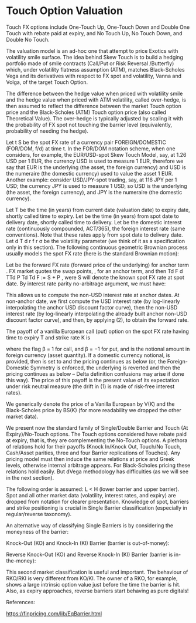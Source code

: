 # Touch Option Valuation

Touch FX options include One-Touch Up, One-Touch Down and Double One Touch with rebate paid at expiry, and No Touch Up, No Touch Down, and Double No Touch.

The valuation model is an ad-hoc one that attempt to price Exotics with volatility smile surface. The idea behind Skew Touch is to build a hedging portfolio made of smile contracts (Call/Put or Risk Reversal /Butterfly) which, under volatility flatness assumption (ATM), matches Black-Scholes Vega and its derivatives with respect to FX spot and volatility, Vanna and Volga, of the target Touch Option. 

The difference between the hedge value when priced with volatility smile and the hedge value when priced with ATM volatility, called over-hedge, is then assumed to reflect the difference between the market Touch option price and the Black-Scholes (ATM) Touch option price (also called Theoretical Value). The over-hedge is typically adjusted by scaling it with the probability of FX spot not touching the barrier level (equivalently, probability of needing the hedge).

Let t S be the spot FX rate of a currency pair FOREIGN/DOMESTIC (FOR/DOM, f/d) at time t. In the FOR/DOM notation scheme, when one considers, for example, the EUR/USD-spot Skew Touch Model, say, at 1.26 USD per 1 EUR, the currency USD is used to measure 1 EUR, therefore we say that EUR is the underlying (the asset, the foreign currency) and USD is the numeraire (the domestic currency) used to value the asset 1 EUR. Another example: consider USD/JPY-spot trading, say, at 116 JPY per 1 USD; the currency JPY is used to measure 1 USD, so USD is the underlying (the asset, the foreign currency), and JPY is the numeraire (the domestic currency).

Let T be the time (in years) from current date (valuation date) to expiry date, shortly called time to expiry. Let be the time (in years) from spot date to delivery date, shortly called time to delivery. Let be the domestic interest rate (continuously compounded, ACT/365), the foreign interest rate (same conventions). Note that these rates apply from spot date to delivery date. Let d T d r f r σ be the volatility parameter (we think of it as a specification only in this section). The following continuous geometric Brownian process usually models the spot FX rate (here is the standard Brownian motion):

 

Let be the forward FX rate (forward price of the underlying) for anchor term . FX market quotes the swap points, , for an anchor term, and then Td F d TTd P Td Td F := S + P , were S will denote the known spot FX rate at spot date. By interest rate parity no-arbitrage argument, we must have:

 

This allows us to compute the non-USD interest rate at anchor dates. At non-anchor date, we first compute the USD interest rate (by log-linearly interpolating the anchor USD discount factor curve), then the non-USD interest rate (by log-linearly interpolating the already built anchor non-USD discount factor curve), and then, by applying (2), to obtain the forward rate.

The payoff of a vanilla European call (put) option on the spot FX rate having time to expiry T and strike rate K is

 

where the flag β = 1 for call, and β = −1 for put, and is the notional amount in foreign currency (asset quantity). If a domestic currency notional, is provided, then is set to and the pricing continues as below (or, the Foreign-Domestic Symmetry is enforced, the underlying is reverted and then the pricing continues as below – Delta definition confusions may arise if done this way). The price of this payoff is the present value of its expectation under risk neutral measure (the drift in (1) is made of risk-free interest rates).

We generically denote the price of a Vanilla European by V(K) and the Black-Scholes price by BS(K) (for more readability we dropped the other market data).

We present now the standard family of Single/Double Barrier and Touch (At Expiry)/No-Touch options. The Touch options considered have rebate paid at expiry, that is, they are complementing the No-Touch options. A plethora of relations hold for their payoffs (Knock In/Knock Out, Touch/No Touch, Cash/Asset parities, three and four Barrier replications of Touches). Any pricing model must then induce the same relations at price and Greek levels, otherwise internal arbitrage appears. For Black-Scholes pricing these relations hold easily. But dVega methodology has difficulties (as we will see in the next section).

The following order is assumed: L < H (lower barrier and upper barrier). Spot and all other market data (volatility, interest rates, and expiry) are dropped from notation for clearer presentation. Knowledge of spot, barriers and strike positioning is crucial in Single Barrier classification (especially in regular/reverse taxonomy).

 

An alternative way of classifying Single Barriers is by considering the moneyness of the barrier:

Knock-Out (KO) and Knock-In (KI) Barrier (barrier is out-of-money):

 

Reverse Knock-Out (KO) and Reverse Knock-In (KI) Barrier (barrier is in-the-money):

 

This second market classification is useful and important. The behaviour of RKO/RKI is very different from KO/KI. The owner of a RKO, for example, shows a large intrinsic option value just before the time the barrier is hit. Also, as expiry approaches, reverse barriers start behaving as pure digitals!

References:

https://finpricing.com/lib/EqBarrier.html


